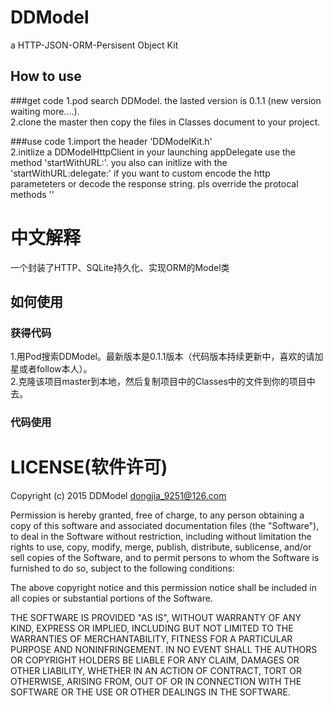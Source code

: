 # DDModel
a HTTP-JSON-ORM-Persisent Object Kit


How to use
----
###get code
1.pod search DDModel.  the lasted version is 0.1.1 (new version waiting more....).  
2.clone the master then copy the files in Classes document to your project.  

###use code
1.import the header 'DDModelKit.h'  
2.initlize a DDModelHttpClient in your launching appDelegate use the method 'startWithURL:'. you also can initlize with the 'startWithURL:delegate:' if you want to custom encode the http parameteters or decode the response string. pls override the protocal methods ''

中文解释
====
一个封装了HTTP、SQLite持久化、实现ORM的Model类

如何使用
----
### 获得代码
1.用Pod搜索DDModel。最新版本是0.1.1版本（代码版本持续更新中，喜欢的请加星或者follow本人）。  
2.克隆该项目master到本地，然后复制项目中的Classes中的文件到你的项目中去。 

### 代码使用


LICENSE(软件许可)
====

Copyright (c) 2015 DDModel <dongjia_9251@126.com>

Permission is hereby granted, free of charge, to any person obtaining a copy
of this software and associated documentation files (the "Software"), to deal
in the Software without restriction, including without limitation the rights
to use, copy, modify, merge, publish, distribute, sublicense, and/or sell
copies of the Software, and to permit persons to whom the Software is
furnished to do so, subject to the following conditions:

The above copyright notice and this permission notice shall be included in
all copies or substantial portions of the Software.

THE SOFTWARE IS PROVIDED "AS IS", WITHOUT WARRANTY OF ANY KIND, EXPRESS OR
IMPLIED, INCLUDING BUT NOT LIMITED TO THE WARRANTIES OF MERCHANTABILITY,
FITNESS FOR A PARTICULAR PURPOSE AND NONINFRINGEMENT. IN NO EVENT SHALL THE
AUTHORS OR COPYRIGHT HOLDERS BE LIABLE FOR ANY CLAIM, DAMAGES OR OTHER
LIABILITY, WHETHER IN AN ACTION OF CONTRACT, TORT OR OTHERWISE, ARISING FROM,
OUT OF OR IN CONNECTION WITH THE SOFTWARE OR THE USE OR OTHER DEALINGS IN
THE SOFTWARE.
